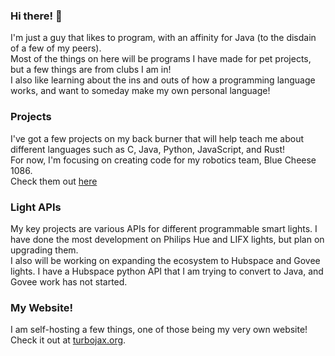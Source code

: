 ### Hi there! 👋

I'm just a guy that likes to program, with an affinity for Java (to the disdain of a few of my peers).  
Most of the things on here will be programs I have made for pet projects, but a few things are from clubs I am in!  
I also like learning about the ins and outs of how a programming language works, and want to someday make my own personal language!  

### Projects

I've got a few projects on my back burner that will help teach me about different languages such as C, Java, Python, JavaScript, and Rust!  
For now, I'm focusing on creating code for my robotics team, Blue Cheese 1086.  
Check them out [here](https://github.com/BlueCheese1086)

### Light APIs

My key projects are various APIs for different programmable smart lights.  I have done the most development on Philips Hue and LIFX lights, but plan on upgrading them.  
I also will be working on expanding the ecosystem to Hubspace and Govee lights.  I have a Hubspace python API that I am trying to convert to Java, and Govee work has not started.

### My Website!

I am self-hosting a few things, one of those being my very own website!
Check it out at [turbojax.org](https://turbojax.org).

<!--
**Turbojax07/Turbojax07** is a ✨ _special_ ✨ repository because its `README.md` (this file) appears on your GitHub profile.

Here are some ideas to get you started:

- 🔭 I’m currently working on ...
- 🌱 I’m currently learning ...
- 👯 I’m looking to collaborate on ...
- 🤔 I’m looking for help with ...
-->

